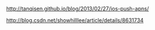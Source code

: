 http://tanqisen.github.io/blog/2013/02/27/ios-push-apns/

http://blog.csdn.net/showhilllee/article/details/8631734